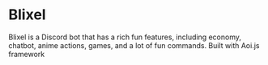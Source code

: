 # Blixel
Blixel is a Discord bot that has a rich fun features, including economy, chatbot, anime actions, games, and a lot of fun commands.
Built with Aoi.js framework

